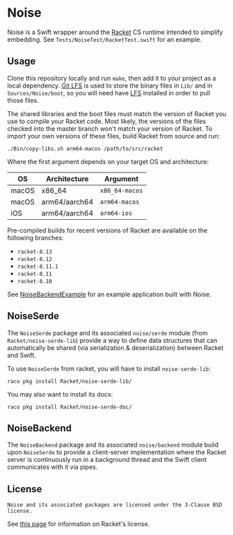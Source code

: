 # Noise

Noise is a Swift wrapper around the [Racket] CS runtime intended to
simplify embedding. See `Tests/NoiseTest/RacketTest.swift` for an
example.

## Usage

Clone this repository locally and run `make`, then add it to your
project as a local dependency. [Git LFS][LFS] is used to store the
binary files in `Lib/` and in `Sources/Noise/boot`, so you will need
have [LFS] installed in order to pull those files.

The shared libraries and the boot files must match the version of Racket
you use to compile your Racket code. Most likely, the versions of the
files checked into the master branch won't match your version of Racket.
To import your own versions of these files, build Racket from source and
run:

    ./Bin/copy-libs.sh arm64-macos /path/to/src/racket

Where the first argument depends on your target OS and architecture:

| OS    | Architecture  | Argument       |
|-------|---------------|----------------|
| macOS | x86_64        | `x86_64-macos` |
| macOS | arm64/aarch64 | `arm64-macos`  |
| iOS   | arm64/aarch64 | `arm64-ios`    |

Pre-compiled builds for recent versions of Racket are available on the
following branches:

* `racket-8.13`
* `racket-8.12`
* `racket-8.11.1`
* `racket-8.11`
* `racket-8.10`

See [NoiseBackendExample] for an example application built with Noise.

## NoiseSerde

The `NoiseSerde` package and its associated `noise/serde` module (from
`Racket/noise-serde-lib`) provide a way to define data structures that
can automatically be shared (via serialization & deserialization)
between Racket and Swift.

To use `NoiseSerde` from racket, you will have to install
`noise-serde-lib`:

    raco pkg install Racket/noise-serde-lib/

You may also want to install its docs:

    raco pkg install Racket/noise-serde-doc/

## NoiseBackend

The `NoiseBackend` package and its associated `noise/backend` module
build upon `NoiseSerde` to provide a client-server implementation
where the Racket server is continuously run in a background thread and
the Swift client communicates with it via pipes.

## License

    Noise and its associated packages are licensed under the 3-Clause BSD license.

See [this page][racket-license] for information on Racket's license.

[NoiseBackendExample]: https://github.com/Bogdanp/NoiseBackendExample
[Racket]: https://racket-lang.org
[LFS]: https://git-lfs.github.com
[racket-license]: https://github.com/racket/racket/blob/82ca0f76f2e18f242db742991596eb509ce49cc1/LICENSE.txt
